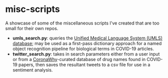 # misc-scripts
A showcase of some of the miscellaneous scripts I've created that are too small for their own repos.

  - **umls_search.py**: queries the [Unified Medical Language System (UMLS) database](https://www.nlm.nih.gov/research/umls/index.html); may be used as a first-pass dictionary approach for a named object recognition pipeline for biological terms in COVID-19 articles.
  - **twitter_search.py**: takes in search parameters either from a user input or from a [CoronaWhy](coronawhy.org)-curated database of drug names found in COVID-19 papers, then saves the resultant tweets to a csv file for use in a sentiment analysis. 
